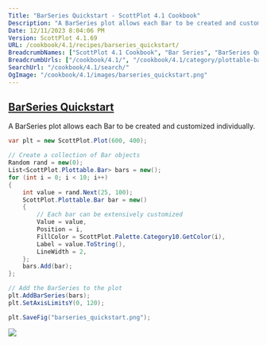 ```yaml
---
Title: "BarSeries Quickstart - ScottPlot 4.1 Cookbook"
Description: "A BarSeries plot allows each Bar to be created and customized individually."
Date: 12/11/2023 8:04:06 PM
Version: ScottPlot 4.1.69
URL: /cookbook/4.1/recipes/barseries_quickstart/
BreadcrumbNames: ["ScottPlot 4.1 Cookbook", "Bar Series", "BarSeries Quickstart"]
BreadcrumbUrls: ["/cookbook/4.1/", "/cookbook/4.1/category/plottable-bar-series", "/cookbook/4.1/recipes/barseries_quickstart/"]
SearchUrl: "/cookbook/4.1/search/"
OgImage: "/cookbook/4.1/images/barseries_quickstart.png"
---
```


<h2><a href='/cookbook/4.1/recipes/barseries_quickstart/'>BarSeries Quickstart</a></h2>

A BarSeries plot allows each Bar to be created and customized individually.

```cs
var plt = new ScottPlot.Plot(600, 400);

// Create a collection of Bar objects
Random rand = new(0);
List<ScottPlot.Plottable.Bar> bars = new();
for (int i = 0; i < 10; i++)
{
    int value = rand.Next(25, 100);
    ScottPlot.Plottable.Bar bar = new()
    {
        // Each bar can be extensively customized
        Value = value,
        Position = i,
        FillColor = ScottPlot.Palette.Category10.GetColor(i),
        Label = value.ToString(),
        LineWidth = 2,
    };
    bars.Add(bar);
};

// Add the BarSeries to the plot
plt.AddBarSeries(bars);
plt.SetAxisLimitsY(0, 120);

plt.SaveFig("barseries_quickstart.png");
```

<img src='../../images/barseries_quickstart.png' class='d-block mx-auto my-5' />


